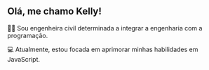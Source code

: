 ## Olá, me chamo Kelly!
👷‍♀️ Sou engenheira civil determinada a integrar a engenharia com a programação.

💻 Atualmente, estou focada em aprimorar minhas habilidades em JavaScript.

